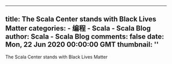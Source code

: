 
---
title: The Scala Center stands with Black Lives Matter
categories: 
    - 编程
    - Scala - Scala Blog
author: Scala - Scala Blog
comments: false
date: Mon, 22 Jun 2020 00:00:00 GMT
thumbnail: ''
---

<div>   
The Scala Center stands with Black Lives Matter  
</div>
            